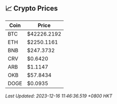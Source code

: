 ## 📈 Crypto Prices

| Coin | Price |
| ---- | ----- |
| BTC | $42226.2192 |
| ETH | $2250.1161 |
| BNB | $247.3732 |
| CRV | $0.6420 |
| ARB | $1.1147 |
| OKB | $57.8434 |
| DOGE | $0.0935 |

_Last Updated: 2023-12-16 11:46:36.519 +0800 HKT_